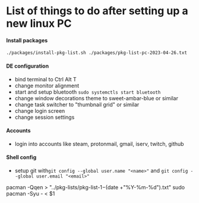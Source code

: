# List of things to do after setting up a new linux PC

#### Install packages

`./packages/install-pkg-list.sh ./packages/pkg-list-pc-2023-04-26.txt`

#### DE configuration

-   bind terminal to Ctrl Alt T
-   change monitor alignment
-   start and setup bluetooth `sudo systemctls start bluetooth`
-   change window decorations theme to sweet-ambar-blue or similar
-   change task switcher to "thumbnail grid" or similar
-   change login screen
-   change session settings

#### Accounts

-   login into accounts like steam, protonmail, gmail, iserv, twitch, github

#### Shell config

-   setup git with`git config --global user.name "<name>"` and `git config --global user.email "<email>"`

pacman -Qqen > "../pkg-lists/pkg-list-$1-$(date +"%Y-%m-%d").txt"
sudo pacman -Syu - < $1
